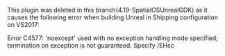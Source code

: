 This plugin was deleted in this branch(4.19-SpatialOSUnrealGDK) as it causes the following error when building Unreal in Shipping configuration on VS2017:

Error C4577: 'noexcept' used with no exception handling mode specified; termination on exception is not guaranteed. Specify /EHsc